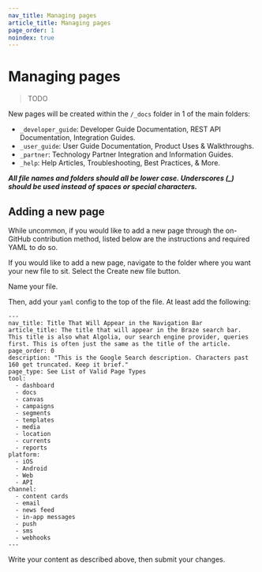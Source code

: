 ```yaml
---
nav_title: Managing pages
article_title: Managing pages
page_order: 1
noindex: true
---
```


# Managing pages

> TODO

New pages will be created within the `/_docs` folder in 1 of the main folders:
* `_developer_guide`: Developer Guide Documentation, REST API Documentation, Integration Guides.
* `_user_guide`: User Guide Documentation, Product Uses & Walkthroughs.
* `_partner`: Technology Partner Integration and Information Guides.
* `_help`: Help Articles, Troubleshooting, Best Practices, & More.

**_All file names and folders should all be lower case. Underscores (\_) should be used instead of spaces or special characters._**

## Adding a new page

While uncommon, if you would like to add a new page through the on-GitHub contribution method, listed below are the instructions and required YAML to do so.

If you would like to add a new page, navigate to the folder where you want your new file to sit. Select the Create new file button.

Name your file.

Then, add your `yaml` config to the top of the file. At least add the following:

```
---
nav_title: Title That Will Appear in the Navigation Bar
article_title: The title that will appear in the Braze search bar. This title is also what Algolia, our search engine provider, queries first. This is often just the same as the title of the article.
page_order: 0
description: "This is the Google Search description. Characters past 160 get truncated. Keep it brief." 
page_type: See List of Valid Page Types
tool:
  - dashboard
  - docs
  - canvas
  - campaigns
  - segments
  - templates
  - media
  - location 
  - currents
  - reports
platform: 
  - iOS
  - Android
  - Web
  - API
channel: 
  - content cards
  - email
  - news feed
  - in-app messages
  - push
  - sms
  - webhooks
---
```

Write your content as described above, then submit your changes.
